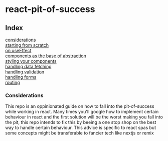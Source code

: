 # react-pit-of-success
## Index

[considerations]()  
[starting from scratch]()  
[on useEffect]()  
[components as the base of abstraction]()  
[styling your components]()  
[handling data fetching]()  
[handling validation]()  
[handling forms]()  
[routing]()


### Considerations
This repo is an oppinionated guide on how to fall into the pit-of-success while working in react. Many times you'll google how to implement certain behaviour in react and the first solution will be the worst making you fall into the pit, this repo intends to fix this by beeing a one stop shop on the best way to handle certain behaviour. This advice is specific to react spas but some concepts might be transferable to fancier tech like nextjs or remix
